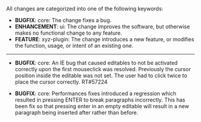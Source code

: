 All changes are categorized into one of the following keywords:

- **BUGFIX**: core: The change fixes a bug.
- **ENHANCEMENT**: ui: The change improves the software, but otherwise makes no
                   functional change to any feature.
- **FEATURE**: xyz-plugin: The change introduces a new feature, or modifies the
               function, usage, or intent of an existing one.

----

- **BUGFIX**: core: An IE bug that caused editables to not be activated
              correctly upon the first mouseclick was resolved.  Previously the
              cursor position inside the editable was not set. The user had to
              click twice to place the cursor correctly. RT#57224

- **BUGFIX**: core: Performances fixes introduced a regression which resulted
              in pressing ENTER to break paragraphs incorrectly.  This has been
              fix so that pressing enter in an empty editable will result in a
              new paragraph being inserted after rather than before.
